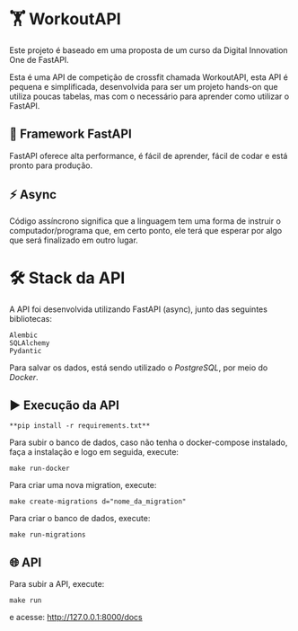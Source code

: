 # 🏋️ WorkoutAPI

Este projeto é baseado em uma proposta de um curso da  Digital Innovation One de  FastAPI. 

Esta é uma API de competição de crossfit chamada WorkoutAPI, esta API é pequena e simplificada, desenvolvida para ser um 
projeto hands-on que utiliza poucas tabelas, mas com o necessário para aprender como utilizar o FastAPI.

## 🚀 Framework FastAPI

FastAPI oferece alta performance, é fácil de aprender, fácil de codar e está pronto para produção.

## ⚡ Async

Código assíncrono significa que a linguagem tem uma forma de instruir o computador/programa que, em certo ponto, ele terá que esperar por algo que será finalizado em outro lugar.


# 🛠️ Stack da API

A API foi desenvolvida utilizando FastAPI (async), junto das seguintes bibliotecas:

    Alembic
    SQLAlchemy
    Pydantic

Para salvar os dados, está sendo utilizado o *PostgreSQL*, por meio do *Docker*.

## ▶️ Execução da API

`**pip install -r requirements.txt**`


Para subir o banco de dados, caso não tenha o docker-compose instalado, faça a instalação e logo em seguida, execute:


`make run-docker`

Para criar uma nova migration, execute:


`make create-migrations d="nome_da_migration"`

Para criar o banco de dados, execute:


`make run-migrations`

## 🌐 API

Para subir a API, execute:


`make run`

e acesse: http://127.0.0.1:8000/docs
